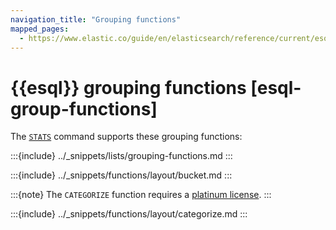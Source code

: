```yaml
---
navigation_title: "Grouping functions"
mapped_pages:
  - https://www.elastic.co/guide/en/elasticsearch/reference/current/esql-functions-operators.html#esql-group-functions
---
```


# {{esql}} grouping functions [esql-group-functions]


The [`STATS`](/reference/query-languages/esql/commands/stats-by.md) command supports these grouping functions:

:::{include} ../_snippets/lists/grouping-functions.md
:::


:::{include} ../_snippets/functions/layout/bucket.md
:::

:::{note} 
The `CATEGORIZE` function requires a [platinum license](https://www.elastic.co/subscriptions).
:::

:::{include} ../_snippets/functions/layout/categorize.md
:::

